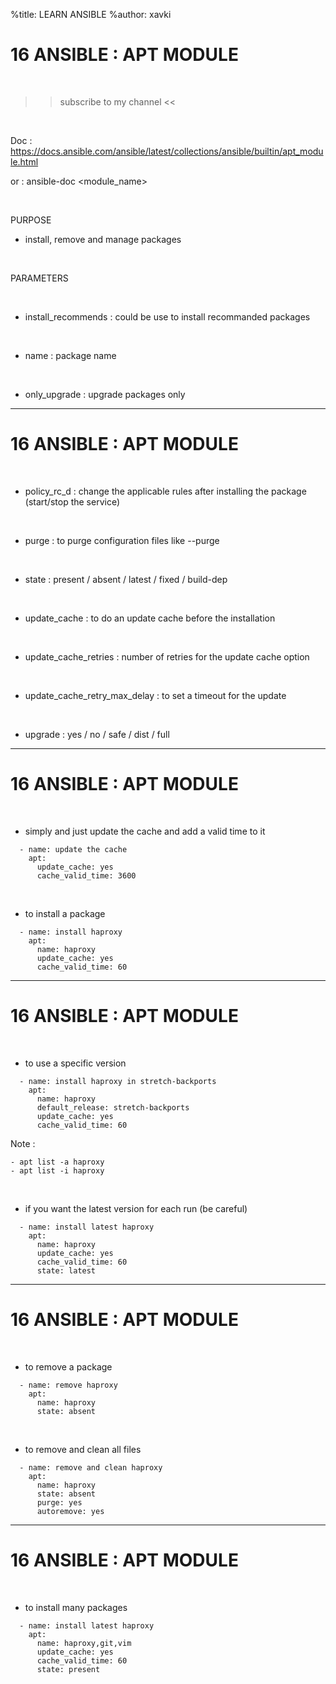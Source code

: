 %title: LEARN ANSIBLE
%author: xavki


# 16 ANSIBLE : APT MODULE

<br>

>> subscribe to my channel <<

<br>

Doc : https://docs.ansible.com/ansible/latest/collections/ansible/builtin/apt_module.html

or : ansible-doc <module_name>

<br>

PURPOSE

* install, remove and manage packages

<br>

PARAMETERS

<br>

* install_recommends : could be use to install recommanded packages

<br>

* name : package name

<br>

* only_upgrade : upgrade packages only

-------------------------------------------------------------------------------------------

# 16 ANSIBLE : APT MODULE


<br>

* policy_rc_d : change the applicable rules after installing the package (start/stop the service)

<br>

* purge : to purge configuration files like --purge

<br>

* state : present / absent / latest / fixed / build-dep

<br>

* update_cache : to do an update cache before the installation

<br>

* update_cache_retries : number of retries for the update cache option

<br>

* update_cache_retry_max_delay : to set a timeout for the update

<br>

* upgrade : yes / no / safe / dist / full


-------------------------------------------------------------------------------------------

# 16 ANSIBLE : APT MODULE


<br>

* simply and just update the cache and add a valid time to it

```
  - name: update the cache
    apt:
      update_cache: yes
      cache_valid_time: 3600
```

<br>

* to install a package

```
  - name: install haproxy
    apt:
      name: haproxy
      update_cache: yes
      cache_valid_time: 60
```

-------------------------------------------------------------------------------------------

# 16 ANSIBLE : APT MODULE


<br>

* to use a specific version

```
  - name: install haproxy in stretch-backports
    apt:
      name: haproxy
      default_release: stretch-backports
      update_cache: yes
      cache_valid_time: 60
```

Note :

```
- apt list -a haproxy
- apt list -i haproxy
```

<br>

* if you want the latest version for each run (be careful)

```
  - name: install latest haproxy
    apt:
      name: haproxy
      update_cache: yes
      cache_valid_time: 60
      state: latest
```

-------------------------------------------------------------------------------------------

# 16 ANSIBLE : APT MODULE


<br>

* to remove a package

```
  - name: remove haproxy
    apt:
      name: haproxy
      state: absent
```

<br>

* to remove and clean all files

```
  - name: remove and clean haproxy
    apt:
      name: haproxy
      state: absent
      purge: yes
      autoremove: yes
```

-------------------------------------------------------------------------------------------

# 16 ANSIBLE : APT MODULE


<br>

* to install many packages

```
  - name: install latest haproxy
    apt:
      name: haproxy,git,vim
      update_cache: yes
      cache_valid_time: 60
      state: present
```



